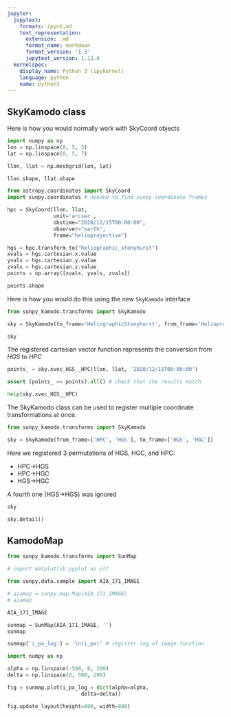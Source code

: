 ```yaml
---
jupyter:
  jupytext:
    formats: ipynb,md
    text_representation:
      extension: .md
      format_name: markdown
      format_version: '1.3'
      jupytext_version: 1.13.8
  kernelspec:
    display_name: Python 3 (ipykernel)
    language: python
    name: python3
---
```


## SkyKamodo class


Here is how you would normally work with SkyCoord objects

```python
import numpy as np
lon = np.linspace(0, 5, 5)
lat = np.linspace(0, 5, 7)

llon, llat = np.meshgrid(lon, lat)

llon.shape, llat.shape
```

```python
from astropy.coordinates import SkyCoord
import sunpy.coordinates # needed to find sunpy coordinate frames
```

```python
hpc = SkyCoord(llon, llat,
               unit='arcsec',
               obstime="2020/12/15T00:00:00",
               observer="earth",
               frame="helioprojective")

hgs = hpc.transform_to("heliographic_stonyhurst")
xvals = hgs.cartesian.x.value
yvals = hgs.cartesian.y.value
zvals = hgs.cartesian.z.value
points = np.array([xvals, yvals, zvals])
```

```python
points.shape
```

Here is how you would do this using the new `SkyKamodo` interface

```python
from sunpy_kamodo.transforms import SkyKamodo

sky = SkyKamodo(to_frame='HeliographicStonyhurst', from_frame='Helioprojective')
```

```python
sky
```

The registered cartesian vector function represents the conversion from $HGS$ to $HPC$

```python
points_ = sky.xvec_HGS__HPC(llon, llat, '2020/12/15T00:00:00') 
```

```python
assert (points_ == points).all() # check that the results match
```

```python
help(sky.xvec_HGS__HPC)
```

The SkyKamodo class can be used to register multiple coordinate transformations at once.


```python
from sunpy_kamodo.transforms import SkyKamodo
```

```python
sky = SkyKamodo(from_frame=['HPC', 'HGS'], to_frame=['HGS', 'HGC'])
```

Here we registered 3 permutations of HGS, HGC, and HPC:
* HPC->HGS
* HPC->HGC
* HGS->HGC

A fourth one (HGS->HGS) was ignored

```python
sky
```

```python
sky.detail()
```

## KamodoMap

```python
from sunpy_kamodo.transforms import SunMap
```

```python
# import matplotlib.pyplot as plt

from sunpy.data.sample import AIA_171_IMAGE

# aiamap = sunpy.map.Map(AIA_171_IMAGE)
# aiamap
```

```python
AIA_171_IMAGE
```

```python
sunmap = SunMap(AIA_171_IMAGE, '')
sunmap
```

```python
sunmap['i_px_log'] = 'ln(i_px)' # register log of image function
```

```python
import numpy as np
```

```python
alpha = np.linspace(-500, 0, 200)
delta = np.linspace(0, 500, 200)

fig = sunmap.plot(i_px_log = dict(alpha=alpha,
                        delta=delta))

fig.update_layout(height=800, width=800)
```

```python

```
